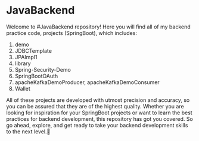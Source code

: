 # JavaBackend
Welcome to #JavaBackend repository! Here you will find all of my backend practice code, projects (SpringBoot), which includes:
1. demo
2. JDBCTemplate
3. JPAImpl1
4. library
5. Spring-Security-Demo
6. SpringBootOAuth
7. apacheKafkaDemoProducer,
   apacheKafkaDemoConsumer
9. Wallet

All of these projects are developed with utmost precision and accuracy, so you can be assured that they are of the highest quality. Whether you are looking for inspiration for your SpringBoot projects or want to learn the best practices for backend development, this repository has got you covered. So go ahead, explore, and get ready to take your backend development skills to the next level.🤖

